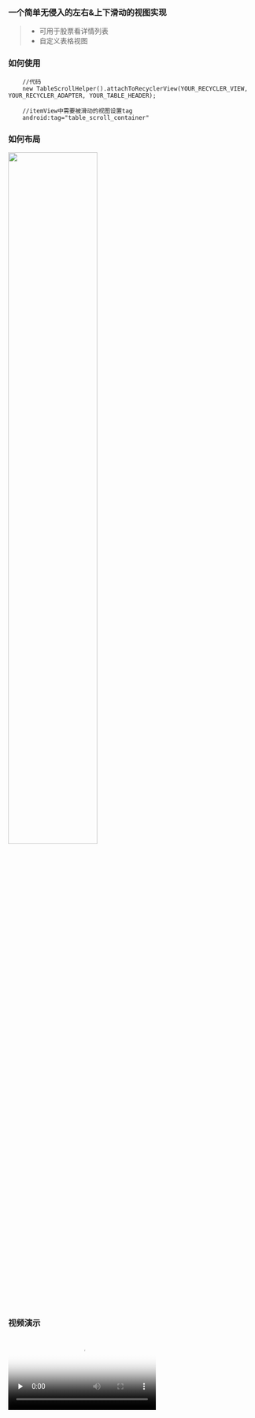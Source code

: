 ### 一个简单无侵入的左右&上下滑动的视图实现

>* 可用于股票看详情列表
>* 自定义表格视图

### 如何使用
```code
    //代码
    new TableScrollHelper().attachToRecyclerView(YOUR_RECYCLER_VIEW, YOUR_RECYCLER_ADAPTER, YOUR_TABLE_HEADER);

    //itemView中需要被滑动的视图设置tag
    android:tag="table_scroll_container"
```

### 如何布局
<img src=https://github.com/crosswall/EasyTableSrcollHelper/blob/master/media/table_scroll_ui.png width=60% />


### 视频演示
<video id="video" controls="" preload="none" poster="https://github.com/crosswall/EasyTableSrcollHelper/blob/master/media/table_scroll_ui.png">
      <source id="mp4" src="https://github.com/crosswall/EasyTableSrcollHelper/blob/master/media/1625301684992688.mp4" type="video/mp4">
</video>